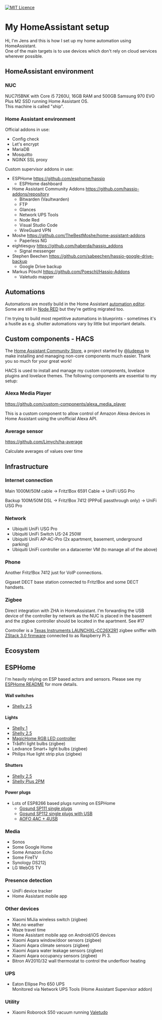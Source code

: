 [![MIT Licence](https://badges.frapsoft.com/os/mit/mit.svg?v=103)](https://opensource.org/licenses/mit-license.php)

# My HomeAssistant setup

Hi, I'm Jens and this is how I set up my home automation using HomeAssistant.  
One of the main targets is to use devices which don't rely on cloud services wherever possible.

## HomeAssistant environment

### NUC

NUC7I5BNK with Core i5 7260U, 16GB RAM and 500GB Samsung 970 EVO Plus M2 SSD running Home Assistant OS.  
This machine is called "ship".

### Home Assistant environment

Official addons in use:
* Config check  
* Let's encrypt  
* MariaDB  
* Mosquitto  
* NGINX SSL proxy

Custom supervisor addons in use:
* ESPHome https://github.com/esphome/hassio
  * ESPHome dashboard
* Home Assistant Community Addons https://github.com/hassio-addons/repository  
  * Bitwarden (Vaultwarden)
  * FTP
  * Glances
  * Network UPS Tools
  * Node Red
  * Visual Studio Code
  * WireGuard VPN
* Moshe https://github.com/TheBestMoshe/home-assistant-addons  
  * Paperless NG
* eightiesguy https://github.com/haberda/hassio_addons  
  * Signal messenger
* Stephen Beechen https://github.com/sabeechen/hassio-google-drive-backup  
  * Google Drive backup
* Markus Pöschl https://github.com/Poeschl/Hassio-Addons  
  * Valetudo mapper

## Automations

Automations are mostly build in the Home Assistant [automation editor](automations.yaml). Some are still in [Node RED](https://nodered.org/) but they're getting migrated too.

I'm trying to build most repetitive automations in blueprints - sometimes it's a hustle as e.g. shutter automations vary by little but important details.

## Custom components - HACS

The [Home Assistant Community Store](https://hacs.xyz/), a project started by [@ludeeus](https://twitter.com/ludeeus) to make installing and managing non-core components much easier. Thank you so much for your great work!

HACS is used to install and manage my custom components, lovelace plugins and lovelace themes.
The following components are essential to my setup:

### Alexa Media Player

https://github.com/custom-components/alexa_media_player

This is a custom component to allow control of Amazon Alexa devices in Home Assistant using the unofficial Alexa API.

### Average sensor

https://github.com/Limych/ha-average

Calculate averages of values over time

## Infrastructure

### Internet connection

Main 1000M/50M cable -> Fritz!Box 6591 Cable -> UniFi USG Pro

Backup 100M/50M DSL -> Fritz!Box 7412 (PPPoE passthrough only) -> UniFi USG Pro

### Network

* Ubiquiti UniFi USG Pro
* Ubiquiti UniFi Switch US-24 250W
* Ubiquiti UniFi AP-AC-Pro (2x apartment, basement, underground parking)
* Ubiquiti UniFi controller on a datacenter VM (to manage all of the above)

### Phone

Another Fritz!Box 7412 just for VoIP connections.

Gigaset DECT base station connected to Fritz!Box and some DECT handsets.

### Zigbee

Direct integration with ZHA in HomeAssistant. I'm forwarding the USB device of the controller by network as the NUC is placed in the basement and the zigbee controller should be located in the apartment. See #17

Controller is a [Texas Instruments LAUNCHXL-CC26X2R1](http://www.ti.com/tool/LAUNCHXL-CC26X2R1) zigbee sniffer with [ZStack 3.0 firmware](https://github.com/Koenkk/Z-Stack-firmware/blob/master/coordinator/Z-Stack_3.x.0/bin/CC26X2R1_20200417.zip) connected to as Raspberry Pi 3.

## Ecosystem

## ESPHome

I'm heavily relying on ESP based actors and sensors. Please see my [ESPHome README](esphome/) for more details.

#### Wall switches

* [Shelly 2.5](https://shelly.cloud/products/shelly-25-smart-home-automation-relay/)

#### Lights

* [Shelly 1](https://shelly.cloud/products/shelly-1-smart-home-automation-relay/)
* [Shelly 2.5](https://shelly.cloud/products/shelly-25-smart-home-automation-relay/)
* [MagicHome RGB LED controller](https://tasmota.github.io/docs/devices/MagicHome-LED-strip-controller/)
* Trådfri light bulbs (zigbee)
* Ledvance Smart+ light bulbs (zigbee)
* Philips Hue light strip plus (zigbee)

#### Shutters

* [Shelly 2.5](https://shelly.cloud/products/shelly-25-smart-home-automation-relay/)
* [Shelly Plus 2PM](https://www.shelly.cloud/en/products/shop/shelly-plus-2-pm)

#### Power plugs

* Lots of ESP8266 based plugs running on ESPHome
  + [Gosund SP111 single plugs](https://templates.blakadder.com/gosund_SP111.html)
  + [Gosund SP112 single plugs with USB](https://templates.blakadder.com/gosund_SP112.html)
  + [AOFO 4AC + 4USB](https://templates.blakadder.com/aofo_4AC4USB.html)

### Media

* Sonos
* Some Google Home
* Some Amazon Echo
* Some FireTV
* Synology DS212j
* LG WebOS TV

### Presence detection

* UniFi device tracker
* Home Assistant mobile app

### Other devices

* Xiaomi MiJia wireless switch (zigbee)
* Met.no weather
* Waze travel time
* Home Assistant mobile app on Android/iOS devices
* Xiaomi Aqara window/door sensors (zigbee)
* Xiaomi Aqara climate sensors (zigbee)
* Xiaomi Aqara water leakage sensors (zigbee)
* Xiaomi Aqara occupancy sensors (zigbee)
* Bitron AV2010/32 wall thermostat to control the underfloor heating

### UPS

* Eaton Ellipse Pro 650 UPS  
  Monitored via Network UPS Tools (Home Assistant Supervisor addon)

### Utility

* Xiaomi Roborock S50 vacuum running [Valetudo](https://github.com/Hypfer/Valetudo)
